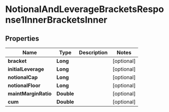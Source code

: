 

# NotionalAndLeverageBracketsResponse1InnerBracketsInner


## Properties

| Name | Type | Description | Notes |
|------------ | ------------- | ------------- | -------------|
|**bracket** | **Long** |  |  [optional] |
|**initialLeverage** | **Long** |  |  [optional] |
|**notionalCap** | **Long** |  |  [optional] |
|**notionalFloor** | **Long** |  |  [optional] |
|**maintMarginRatio** | **Double** |  |  [optional] |
|**cum** | **Double** |  |  [optional] |



